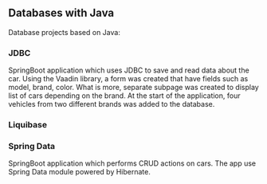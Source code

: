 ## Databases with Java
Database projects based on Java:

### JDBC
SpringBoot application which uses JDBC to save and read data about the car.
Using the Vaadin library, a form was created that have fields such as model, brand, color. What is more,
separate subpage was created to display list of cars depending on the brand. At the start of the application,
four vehicles from two different brands was added to the database.
### Liquibase
### Spring Data
SpringBoot application which performs CRUD actions on cars. The app use Spring Data module powered by Hibernate.